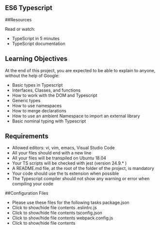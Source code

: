 ## ES6 Typescript


##Resources

Read or watch:

* TypeScript in 5 minutes
* TypeScript documentation

## Learning Objectives
At the end of this project, you are expected to be able to explain to anyone, without the help of Google:

* Basic types in Typescript
* Interfaces, Classes, and functions
* How to work with the DOM and Typescript
* Generic types
* How to use namespaces
* How to merge declarations
* How to use an ambient Namespace to import an external library
* Basic nominal typing with Typescript

## Requirements
* Allowed editors: vi, vim, emacs, Visual Studio Code
* All your files should end with a new line
* All your files will be transpiled on Ubuntu 18.04
* Your TS scripts will be checked with jest (version 24.9.* )
* A README.md file, at the root of the folder of the project, is mandatory
* Your code should use the ts extension when possible
* The Typescript compiler should not show any warning or error when compiling your code

##Configuration Files
* Please use these files for the following tasks package.json
* Click to show/hide file contents .eslintrc.js
* Click to show/hide file contents tsconfig.json
* Click to show/hide file contents webpack.config.js
* Click to show/hide file contents
